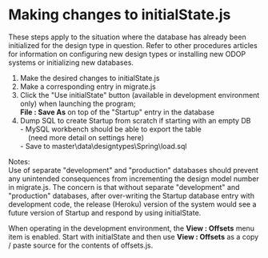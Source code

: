 # Making changes to initialState.js

These steps apply to the situation where the database has already been initialized
for the design type in question.
Refer to other procedures articles for information on configuring new design types
or installing new ODOP systems or initializing new databases.

1. Make the desired changes to initialState.js
2. Make a corresponding entry in migrate.js
3. Click the "Use initialState" button (available in development environment only) when launching the program;   
**File : Save As** on top of the "Startup" entry in the database
4. Dump SQL to create Startup from scratch if starting with an empty DB   
 \- MySQL workbench should be able to export the table   
 &nbsp; &nbsp; (need more detail on settings here)   
 \- Save to master\data\designtypes\Spring\load.sql   
 
Notes:   
Use of separate "development" and "production" databases should
prevent any unintended consequences from incrementing the design model
number in migrate.js. 
The concern is that without separate "development" and "production" databases,
after over-writing the Startup database entry with development code, 
the release (Heroku) version of the system would see a future version 
of Startup and respond by using initialState.   

When operating in the development environment,
the **View : Offsets** menu item is enabled.
Start with initialState and then use **View : Offsets** as a copy / paste source for the contents of offsets.js.   

